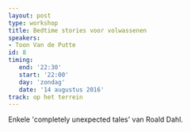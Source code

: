```yaml
---
layout: post
type: workshop
title: Bedtime stories voor volwassenen
speakers:
- Toon Van de Putte
id: 8
timing: 
   end: '22:30'
   start: '22:00'
   day: 'zondag'
   date: '14 augustus 2016'
track: op het terrein
---
```

Enkele 'completely unexpected tales' van Roald Dahl.